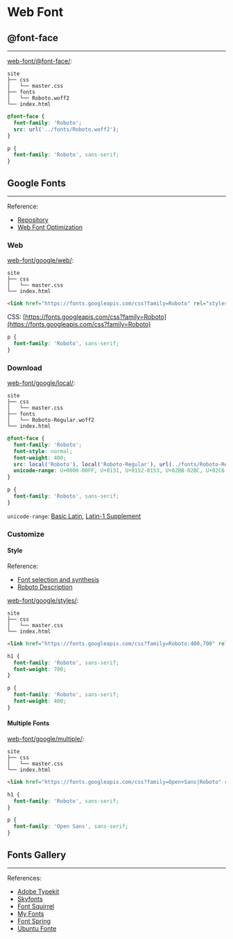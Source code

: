 # Web Font

## @font-face
---

[web-font/@font-face/](web-font/@font-face/):
```
site
├── css
│   └── master.css
├── fonts
│   └── Roboto.woff2
└── index.html
```

```css
@font-face {
  font-family: 'Roboto';
  src: url('../fonts/Roboto.woff2');
}

p {
  font-family: 'Roboto', sans-serif;
}
```

## Google Fonts
---

Reference:
- [Repository](https://fonts.google.com)
- [Web Font Optimization](https://developers.google.com/web/fundamentals/performance/optimizing-content-efficiency/webfont-optimization)

### Web

[web-font/google/web/](web-font/google/web/):
```
site
├── css
│   └── master.css
└── index.html
```

```html
<link href="https://fonts.googleapis.com/css?family=Roboto" rel="stylesheet">
```

CSS: [https://fonts.googleapis.com/css?family=Roboto](https://fonts.googleapis.com/css?family=Roboto)

```css
p {
  font-family: 'Roboto', sans-serif;
}
```

### Download

[web-font/google/local/](web-font/google/local/):
```
site
├── css
│   └── master.css
├── fonts
│   └── Roboto-Regular.woff2
└── index.html
```

```css
@font-face {
  font-family: 'Roboto';
  font-style: normal;
  font-weight: 400;
  src: local('Roboto'), local('Roboto-Regular'), url(../fonts/Roboto-Regular.woff2) format('woff2');
  unicode-range: U+0000-00FF, U+0131, U+0152-0153, U+02BB-02BC, U+02C6, U+02DA, U+02DC, U+2000-206F, U+2074, U+20AC, U+2122, U+2191, U+2193, U+2212, U+2215, U+FEFF, U+FFFD;
}

p {
  font-family: 'Roboto', sans-serif;
}
```

`unicode-range`: [Basic Latin](https://codepoints.net/basic_latin), [Latin-1 Supplement](https://codepoints.net/latin-1_supplement)

### Customize 

#### Style

Reference:
- [Font selection and synthesis](https://developers.google.com/web/fundamentals/performance/optimizing-content-efficiency/webfont-optimization#font_selection_and_synthesis)
- [Roboto Description](https://fonts.google.com/specimen/Roboto?selection.family=Roboto)

[web-font/google/styles/](web-font/google/styles/):
```
site
├── css
│   └── master.css
└── index.html
```

```html
<link href="https://fonts.googleapis.com/css?family=Roboto:400,700" rel="stylesheet">
```

```css
h1 {
  font-family: 'Roboto', sans-serif;
  font-weight: 700;
}

p {
  font-family: 'Roboto', sans-serif;
  font-weight: 400;
}
```

#### Multiple Fonts

[web-font/google/multiple/](web-font/google/multiple/):
```
site
├── css
│   └── master.css
└── index.html
```

```html
<link href="https://fonts.googleapis.com/css?family=Open+Sans|Roboto" rel="stylesheet">
```

```css
h1 {
  font-family: 'Roboto', sans-serif;
}

p {
  font-family: 'Open Sans', sans-serif;
}
```

## Fonts Gallery
---

References:
- [Adobe Typekit](https://typekit.com)
- [Skyfonts](https://skyfonts.com)
- [Font Squirrel](https://www.fontsquirrel.com/)
- [My Fonts](https://www.myfonts.com)
- [Font Spring](https://www.fontspring.com)
- [Ubuntu Fonte](https://design.ubuntu.com/font/)